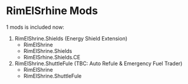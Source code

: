# RimElSrhine Mods

1 mods is included now:

1. RimElShrine.Shields (Energy Shield Extension)
   + RimElShrine
   + RimElShrine.Shields
   + RimElSrhine.Shields.CE
2. RimElShrine.ShuttleFule (TBC: Auto Refule & Emergency Fuel Trader)
   + RimElShrine
   + RimElShrine.ShuttleFule
